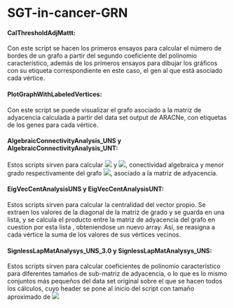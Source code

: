 # SGT-in-cancer-GRN

#### CalThresholdAdjMattt:

Con este script se hacen los primeros ensayos para calcular el número de bordes de un grafo a partir del segundo coeficiente del polinomio característico, además de los primeros ensayos para dibujar los gráficos con su etiqueta correspondiente en este caso, el gen al que está asociado cada vértice.

#### PlotGraphWithLabeledVertices: 
Con este script se puede visualizar el grafo asociado a la matriz de adyacencia calculada a partir del data set output de ARACNe, con etiquetas de los genes para cada vértice.
 
#### AlgebraicConnectivityAnalysis_UNS y AlgebraicConnectivityAnalysis_UNT: 

Estos scripts sirven para calcular  <img src="https://render.githubusercontent.com/render/math?math=a(G)"> y <img src="https://render.githubusercontent.com/render/math?math=\delta(G)">, conectividad algebraica y menor grado respectivamente del grafo <img src="https://render.githubusercontent.com/render/math?math=G">, asociado a la matriz de adyacencia.


#### EigVecCentAnalysisUNS y EigVecCentAnalysisUNT: 
Estos scripts sirven para calcular la centralidad del vector propio. Se extraen los valores de la diagonal de la matriz
de grado y se guarda en una lista, y se calcula el producto entre la matriz de adyacencia del grafo en cuestion por esta lista , obteniendose un nuevo array. Así, se reasigna a cada vértice la suma de los valores de sus vértices vecinos.


#### SignlessLapMatAnalysys_UNS_3.0 y SignlessLapMatAnalysys_UNS:
Estos scripts sirven para calcular coeficientes de polinomio característico para diferentes tamaños de sub-matriz de adyacencia, o lo que es lo mismo conjuntos más pequeños del data set original sobre el que se hacen todos los cálculos, cuyo header se pone al inicio del script con tamaño aproximado de <img src="https://render.githubusercontent.com/render/math?math=16000\times16000">
